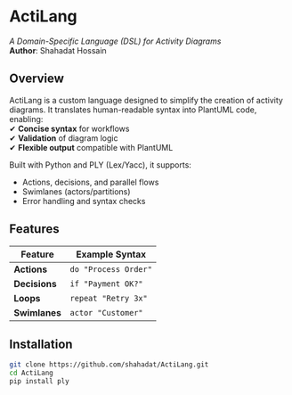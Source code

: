 # ActiLang  
*A Domain-Specific Language (DSL) for Activity Diagrams*  
**Author**: Shahadat Hossain  

## Overview  
ActiLang is a custom language designed to simplify the creation of activity diagrams. It translates human-readable syntax into PlantUML code, enabling:  
✔ **Concise syntax** for workflows  
✔ **Validation** of diagram logic  
✔ **Flexible output** compatible with PlantUML  

Built with Python and PLY (Lex/Yacc), it supports:  
- Actions, decisions, and parallel flows  
- Swimlanes (actors/partitions)  
- Error handling and syntax checks  

## Features  
| Feature       | Example Syntax          | 
|---------------|-------------------------|
| **Actions**   | `do "Process Order"`    |
| **Decisions** | `if "Payment OK?"`      |
| **Loops**     | `repeat "Retry 3x"`     |
| **Swimlanes** | `actor "Customer"`      |

## Installation  
```bash
git clone https://github.com/shahadat/ActiLang.git
cd ActiLang
pip install ply


